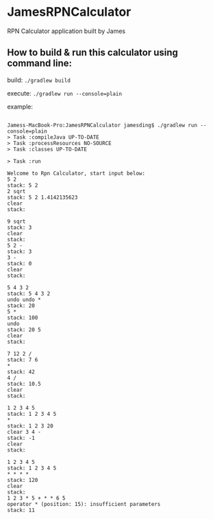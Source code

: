 # JamesRPNCalculator
RPN Calculator application built by James

## How to build & run this calculator using command line: 

build: 
```./gradlew build```

execute: 
```./gradlew run --console=plain```

example:

```

Jamess-MacBook-Pro:JamesRPNCalculator jamesding$ ./gradlew run --console=plain
> Task :compileJava UP-TO-DATE
> Task :processResources NO-SOURCE
> Task :classes UP-TO-DATE

> Task :run

Welcome to Rpn Calculator, start input below: 
5 2
stack: 5 2
2 sqrt
stack: 5 2 1.4142135623
clear
stack: 

9 sqrt
stack: 3
clear
stack: 
5 2 -
stack: 3
3 -
stack: 0
clear
stack: 

5 4 3 2
stack: 5 4 3 2
undo undo *
stack: 20
5 *
stack: 100
undo
stack: 20 5
clear
stack: 

7 12 2 /
stack: 7 6
*
stack: 42
4 /
stack: 10.5
clear
stack: 

1 2 3 4 5
stack: 1 2 3 4 5
* 
stack: 1 2 3 20
clear 3 4 -
stack: -1
clear
stack: 

1 2 3 4 5
stack: 1 2 3 4 5
* * * *
stack: 120
clear 
stack: 
1 2 3 * 5 + * * 6 5
operator * (position: 15): insufficient parameters
stack: 11

```
